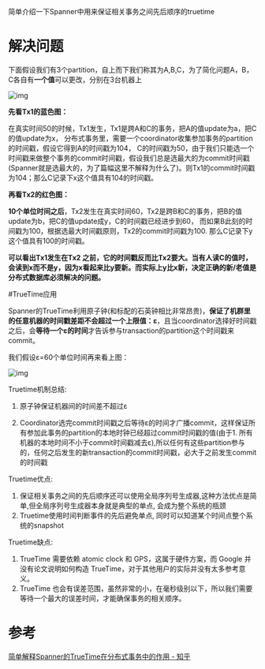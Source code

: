 简单介绍一下Spanner中用来保证相关事务之间先后顺序的truetime

# 解决问题

下面假设我们有3个partition，自上而下我们称其为A,B,C，为了简化问题A，B，C各自有**一个值**可以更改，分别在3台机器上

![img](https://gitee.com//yyjjtt/picture_bed/raw/master/img/20210217215135.jpg)

**先看Tx1的蓝色图：**

在真实时间50的时候，Tx1发生，Tx1是跨A和C的事务，把A的值update为a，把C的值update为x， 分布式事务里，需要一个coordinator收集参加事务的partition的时间戳，假设它得到A的时间戳为104， C的时间戳为50，由于我们只能选一个时间戳来做整个事务的commit时间戳，假设我们总是选最大的为commit时间戳(Spanner就是选最大的，为了篇幅这里不解释为什么了)。则Tx1的commit时间戳为104；那么C记录下x这个值具有104的时间戳。

**再看Tx2的红色图：**

**10个单位时间之后**，Tx2发生在真实时间60，Tx2是跨B和C的事务，把B的值update为b，把C的值update成y，C的时间戳已经进步到60， 而如果B此刻的时间戳为100，根据选最大时间戳原则，Tx2的commit时间戳为100. 那么C记录下y这个值具有100的时间戳。

**可以看出Tx1发生在Tx2 之前，它的时间戳反而比Tx2要大。当有人读C的值时，会读到x而不是y，因为x看起来比y要新。而实际上y比x新，决定正确的新/老值是分布式数据库必须解决的问题。**

#TrueTime应用

Spanner的TrueTime利用原子钟(和标配的石英钟相比非常昂贵)，**保证了机群里的任意机器的时间戳差距不会超过一个上限值：ε**，且当coordinator选择好时间戳之后，会**等待一个ε的时间**才告诉参与transaction的partition这个时间戳来commit。

我们假设ε=60个单位时间再来看上图：

![img](https://gitee.com//yyjjtt/picture_bed/raw/master/img/20210217215139.jpg)

 

 

Truetime机制总结:

1. 原子钟保证机器间的时间差不超过ε

2. Coordinator选完commit时间戳之后等待ε的时间才广播commit，这样保证所有参加此事务的partition的本地时钟已经超过commit时间戳的值(由于1. 所有机器的本地时间不小于commit时间戳减去ε),所以任何有这些partition参与的，任何之后发生的新transaction的commit时间戳，必大于之前发生commit的时间戳

Truetime优点:

1. 保证相关事务之间的先后顺序还可以使用全局序列号生成器,这种方法优点是简单,但全局序列号生成器本身就是典型的单点, 会成为整个系统的瓶颈
2. Truetime使用时间判断事件的先后避免单点, 同时可以知道某个时间点整个系统的snapshot

Truetime缺点:

1. TrueTime 需要依赖 atomic clock 和 GPS，这属于硬件方案，而 Google 并没有论文说明如何构造 TrueTime，对于其他用户的实际并没有太多参考意义。
2. TrueTime 也会有误差范围，虽然非常的小，在毫秒级别以下，所以我们需要等待一个最大的误差时间，才能确保事务的相关顺序。

# 参考

[简单解释Spanner的TrueTime在分布式事务中的作用 - 知乎](https://zhuanlan.zhihu.com/p/44254954)